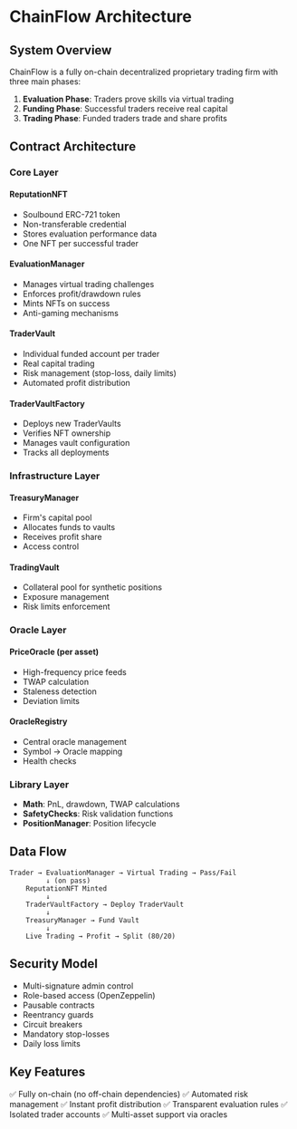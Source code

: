 # ChainFlow Architecture

## System Overview

ChainFlow is a fully on-chain decentralized proprietary trading firm with three main phases:

1. **Evaluation Phase**: Traders prove skills via virtual trading
2. **Funding Phase**: Successful traders receive real capital
3. **Trading Phase**: Funded traders trade and share profits

## Contract Architecture

### Core Layer

#### ReputationNFT
- Soulbound ERC-721 token
- Non-transferable credential
- Stores evaluation performance data
- One NFT per successful trader

#### EvaluationManager
- Manages virtual trading challenges
- Enforces profit/drawdown rules
- Mints NFTs on success
- Anti-gaming mechanisms

#### TraderVault
- Individual funded account per trader
- Real capital trading
- Risk management (stop-loss, daily limits)
- Automated profit distribution

#### TraderVaultFactory
- Deploys new TraderVaults
- Verifies NFT ownership
- Manages vault configuration
- Tracks all deployments

### Infrastructure Layer

#### TreasuryManager
- Firm's capital pool
- Allocates funds to vaults
- Receives profit share
- Access control

#### TradingVault
- Collateral pool for synthetic positions
- Exposure management
- Risk limits enforcement

### Oracle Layer

#### PriceOracle (per asset)
- High-frequency price feeds
- TWAP calculation
- Staleness detection
- Deviation limits

#### OracleRegistry
- Central oracle management
- Symbol → Oracle mapping
- Health checks

### Library Layer

- **Math**: PnL, drawdown, TWAP calculations
- **SafetyChecks**: Risk validation functions
- **PositionManager**: Position lifecycle

## Data Flow

```
Trader → EvaluationManager → Virtual Trading → Pass/Fail
         ↓ (on pass)
    ReputationNFT Minted
         ↓
    TraderVaultFactory → Deploy TraderVault
         ↓
    TreasuryManager → Fund Vault
         ↓
    Live Trading → Profit → Split (80/20)
```

## Security Model

- Multi-signature admin control
- Role-based access (OpenZeppelin)
- Pausable contracts
- Reentrancy guards
- Circuit breakers
- Mandatory stop-losses
- Daily loss limits

## Key Features

✅ Fully on-chain (no off-chain dependencies)
✅ Automated risk management
✅ Instant profit distribution
✅ Transparent evaluation rules
✅ Isolated trader accounts
✅ Multi-asset support via oracles
